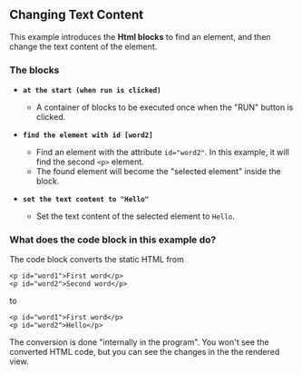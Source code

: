 ## Changing Text Content

This example introduces the **Html blocks** to find an element, and then change the text content of the element.

### The blocks
- **`at the start (when run is clicked)`**
  - A container of blocks to be executed once when the "RUN" button is clicked.

- **`find the element with id [word2]`**
  - Find an element with the attribute `id="word2"`. In this example, it will find the second `<p>` element.
  - The found element will become the "selected element" inside the block.

- **`set the text content to "Hello"`**
  - Set the text content of the selected element to `Hello`.

### What does the code block in this example do?
The code block converts the static HTML from
```
<p id="word1">First word</p>
<p id="word2">Second word</p>
```
to
```
<p id="word1">First word</p>
<p id="word2">Hello</p>
```

The conversion is done "internally in the program". You won't see the converted HTML code, but you can see the changes in the the rendered view.

